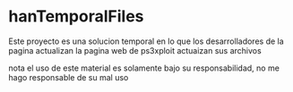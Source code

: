 # hanTemporalFiles
Este proyecto es una solucion temporal en lo que los desarrolladores de la pagina actualizan la pagina web de ps3xploit actuaizan sus archivos

nota el uso de este material es solamente bajo su responsabilidad, no me hago responsable de su mal uso
